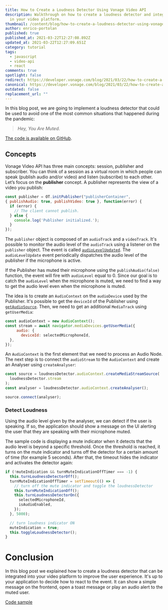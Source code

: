 ```yaml
---
title: How to Create a Loudness Detector Using Vonage Video API
description: Walkthrough on how to create a loudness detector and integrate it
  in your video platform.
thumbnail: /content/blog/how-to-create-a-loudness-detector-using-vonage-video-api/videoapi_sounddetector_1200x600.png
author: enrico-portolan
published: true
published_at: 2021-03-22T12:27:08.892Z
updated_at: 2021-03-22T12:27:09.651Z
category: tutorial
tags:
  - javascript
  - video-api
  - react
comments: true
spotlight: false
redirect: https://developer.vonage.com/blog/2021/03/22/how-to-create-a-loudness-detector-using-vonage-video-api
canonical: https://developer.vonage.com/blog/2021/03/22/how-to-create-a-loudness-detector-using-vonage-video-api
outdated: false
replacement_url: ""
---
```

In this blog post, we are going to implement a loudness detector that could be used to avoid one of the most common situations that happened during the pandemic: 

> *Hey, You Are Muted*.


[The code is available on GitHub](https://github.com/nexmo-se/opentok-mic-volume-detector).

## Concepts

Vonage Video API has three main concepts: session, publisher and subscriber. You can think of a session as a virtual room in which people can speak (publish audio and/or video) and listen (subscribe) to each other. Let’s focus on the **publisher** concept. A publisher represents the view of a video you publish:

```javascript
const publisher = OT.initPublisher("publisherContainer", 
{ publishAudio: true, publishVideo: true }, function(error) {
  if (error) {
    // The client cannot publish.
  } else {
    console.log('Publisher initialized.');
  }
});
```

The `publisher` object is composed of an `audioTrack` and a `videoTrack`. It's possible to monitor the audio level of the `audioTrack` using a listener on the `publisher` object. The event is called [`audioLevelUpdated`](https://tokbox.com/developer/sdks/js/reference/Publisher.html#event:audioLevelUpdated). The `audioLevelUpdate` event periodically dispatches the audio level of the publisher if the microphone is active.

If the Publisher has muted their microphone using the `publishAudio(false)` function, the event will fire with `audioLevel` equal to 0. Since our goal is to catch the `audioLevel` when the microphone is muted, we need to find a way to get the audio level even when the microphone is muted.

The idea is to create an `AudioContext` on the `audioDevice` used by the Publisher. It's possible to get the `deviceId` of the Publisher using [`getAudioSource`](https://tokbox.com/developer/sdks/js/reference/Publisher.html#getAudioSource). Then, we need to get an additional `MediaTrack` using `getUserMedia`:

```javascript
const audioContext = new AudioContext();
const stream = await navigator.mediaDevices.getUserMedia({
     audio: {
       deviceId: selectedMicrophoneId,
  },
});

```

An `AudioContext` is the first element that we need to process an Audio Node. The next step is to connect the `audioStream` to the `AudioContext` and create an Analyser using `createAnalyser`: 

```javascript
const source = loudnessDetector.audioContext.createMediaStreamSource(
  loudnessDetector.stream
);
const analyser = loudnessDetector.audioContext.createAnalyser();

source.connect(analyser);

```

### Detect Loudness

Using the audio level given by the analyser, we can detect if the user is speaking. If so, the application should show a message on the UI alerting the user that they are speaking with their microphone muted. 

The sample code is displaying a mute indicator when it detects that the audio level is beyond a specific threshold. Once the threshold is reached, it turns on the mute indicator and turns off the detector for a certain amount of time (for example 5 seconds). After that, the timeout hides the indicator and activates the detector again:

```javascript 
if (!muteIndication && turnMuteIndicationOffTimer === -1) {
  this.turnLoudnessDetectorOff();
  turnMuteIndicationOffTimer = setTimeout(() => {
    // turn off the mute indicator and toggle the loudnessDetector
    this.turnMuteIndicationOff();
    this.turnLoudnessDetectorOn({
      selectedMicrophoneId,
      isAudioEnabled,
    });
  }, 5000);

  // turn loudness indicator ON
  muteIndication = true;
  this.toggleLoudnessDetector();
}
```

# Conclusion

In this blog post we explained how to create a loudness detector that can be integrated into your video platform to improve the user experience. It's up to your application to decide how to react to the event. It can show a simple message on the frontend, open a toast message or play an audio alert to the muted user.

[Code sample](https://github.com/nexmo-se/opentok-mic-volume-detector)

